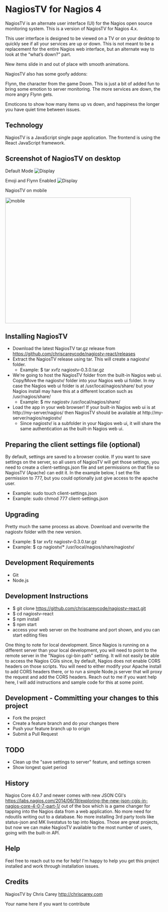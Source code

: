 # NagiosTV for Nagios 4

NagiosTV is an alternate user interface (UI) for the Nagios open source monitoring system. This is a version of NagiosTV for Nagios 4.x.

This user interface is designed to be viewed on a TV or on your desktop to quickly see if all your services are up or down. This is not meant to be a replacement for the entire Nagios web interface, but an alternate way to look at the “what’s down?” part.

New items slide in and out of place with smooth animations.

NagiosTV also has some goofy addons:

Flynn, the character from the game Doom. This is just a bit of added fun to bring some emotion to server monitoring. The more services are down, the more angry Flynn gets.

Emoticons to show how many items up vs down, and happiness the longer you have quiet time between issues.

Technology
------------
NagiosTV is a JavaScript single page application.
The frontend is using the React JavaScript framework.

Screenshot of NagiosTV on desktop
------------
Default Mode
![Display](https://chriscarey.com/software/nagiostv-react/images/nagiostv-react-simple-0.3.0.png)

Emoji and Flynn Enabled
![Display](https://chriscarey.com/software/nagiostv-react/images/nagiostv-react-options-0.3.0.png)

NagiosTV on mobile

<img src="https://chriscarey.com/software/nagiostv-react/images/nagiostv-react-mobile-0.3.0.png" alt="mobile" width="400"/>

Installing NagiosTV
-------------
- Download the latest NagiosTV tar.gz release from https://github.com/chriscareycode/nagiostv-react/releases
- Extract the NagiosTV release using tar. This will create a nagiostv/ folder.
  - Example: $ tar xvfz nagiostv-0.3.0.tar.gz
- We're going to host the NagiosTV folder from the built-in Nagios web ui. Copy/Move the nagiostv/ folder into your Nagios web ui folder. In my case the Nagios web ui folder is at /usr/local/nagios/share/ but your Nagios install may have this at a different location such as /usr/nagios/share/
  - Example: $ mv nagiostv /usr/local/nagios/share/
- Load the app in your web browser! If your built-in Nagios web ui is at http://my-server/nagios/ then NagiosTV should be available at http://my-server/nagios/nagiostv/
  - Since nagiostv/ is a subfolder in your Nagios web ui, it will share the same authentication as the built-in Nagios web ui.

Preparing the client settings file (optional)
------------
By default, settings are saved to a browser cookie. If you want to save settings on the server, so all users of NagiosTV will get those settings, you need to create a client-settings.json file and set 
permissions on that file so NagiosTV (Apache) can edit it. In the example below, I set the file permission to 777, but you could optionally just give access to the apache user.

- Example: sudo touch client-settings.json
- Example: sudo chmod 777 client-settings.json 

Upgrading
------------
Pretty much the same process as above. Download and overwrite the nagiostv folder with the new version.
- Example: $ tar xvfz nagiostv-0.3.0.tar.gz
- Example: $ cp nagiostv/* /usr/local/nagios/share/nagiostv/

Development Requirements
------------
- Git
- Node.js

Development Instructions
------------
- $ git clone https://github.com/chriscareycode/nagiostv-react.git
- $ cd nagiostv-react
- $ npm install
- $ npm start
- access your web server on the hostname and port shown, and you can start editing files

One thing to note for local development. Since Nagios is running on a different server than your local development, you will need to point
to the remote server in the "Nagios cgi-bin path" setting. It will not easily
be able to access the Nagios CGIs since, by default, Nagios does not enable CORS headers on those scripts. You will need to either modify
your Apache install to add CORS headers there, or to run a simple Node.js server that will proxy the request and add the CORS headers. 
Reach out to me if you want help here, I will add instructions and sample code for this at some point.

Development - Committing your changes to this project
------------
- Fork the project
- Create a feature branch and do your changes there
- Push your feature branch up to origin
- Submit a Pull Request

TODO
------------
- Clean up the "save settings to server" feature, and settings screen
- Show longest quiet period

History
------------
Nagios Core 4.0.7 and newer comes with new JSON CGI's
https://labs.nagios.com/2014/06/19/exploring-the-new-json-cgis-in-nagios-core-4-0-7-part-1/
out of the box which is a game changer for tapping into the Nagios data from a web application.
No more need for ndoutils writing out to a database. No more installing 3rd party tools like status-json and MK livestatus to tap into Nagios. Those are great projects, but now we can make NagiosTV available to the most number of users, going with the built-in API.

Help
------------
Feel free to reach out to me for help! I'm happy to help you get this project installed and work through installation issues.

Credits
------------
NagiosTV by Chris Carey http://chriscarey.com

Your name here if you want to contribute



